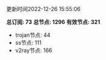 更新时间2022-12-26 15:55:06

**总订阅: 73**
**总节点: 1296**
**有效节点: 321**
- trojan节点: 44
- ss节点: 111
- v2ray节点: 166
